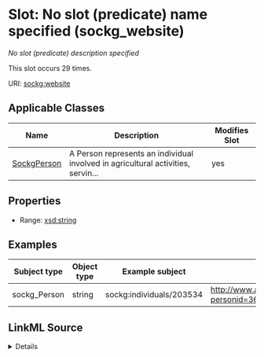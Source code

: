 

# Slot: No slot (predicate) name specified (sockg_website)


_No slot (predicate) description specified_






This slot occurs 29 times.


URI: [sockg:website](https://idir.uta.edu/sockg-ontology/docs/website)



<!-- no inheritance hierarchy -->





## Applicable Classes

| Name | Description | Modifies Slot |
| --- | --- | --- |
| [SockgPerson](../classes/SockgPerson.md) | A Person represents an individual involved in agricultural activities, servin... |  yes  |







## Properties

* Range: [xsd:string](http://www.w3.org/2001/XMLSchema#string)






## Examples

| Subject type | Object type | Example subject | Example object | Occurrences |
| --- | --- | --- | --- | --- |
| sockg_Person | string | sockg:individuals/203534 | http://www.ars.usda.gov/pandp/people/people.htm?personid=36958 | 29 |




## LinkML Source

<details>

```yaml
name: sockg_website
annotations:
  count:
    tag: count
    value: 29
description: No slot (predicate) description specified
title: No slot (predicate) name specified
examples:
- object:
    example_object: http://www.ars.usda.gov/pandp/people/people.htm?personid=36958
    example_object_type: string
    example_predicate: sockg:website
    example_subject: sockg:individuals/203534
    example_subject_type: sockg_Person
from_schema: soc-kg
rank: 1000
domain: sockg_Person
slot_uri: sockg:website
alias: sockg_website
domain_of:
- sockg_Person
range: string

```
</details>